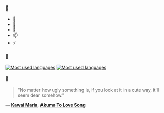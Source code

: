 ### 👋

- 🔭
- 🌱
- 💬
- 📫
- ⚡

#### 🧏

[![Most used languages](https://github-readme-stats-aynah.vercel.app/api/top-langs/?username=aynh&theme=solarized-dark&langs_count=6&layout=compact&hide_title=true)](https://github.com/anuraghazra/github-readme-stats#gh-dark-mode-only)
[![Most used languages](https://github-readme-stats-aynah.vercel.app/api/top-langs/?username=aynh&theme=solarized-light&langs_count=6&layout=compact&hide_title=true)](https://github.com/anuraghazra/github-readme-stats#gh-light-mode-only)

#### 💬

> "No matter how ugly something is, if you look at it in a cute way, it'll seem dear somehow."

&mdash; [**Kawai Maria**](https://myanimelist.net/character.php?q=Kawai%20Maria&cat=character), [**Akuma To Love Song**](https://myanimelist.net/search/all?q=Akuma%20To%20Love%20Song&cat=all)
